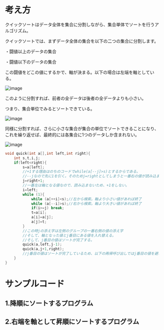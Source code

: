 

# 考え方

クイックソートはデータ全体を集合に分割しながら、集合単体でソートを行うアルゴリズム。

クイックソートでは、まずデータ全体の集合を以下の二つの集合に分割します。

・闘値以上のデータの集合

・闘値以下のデータの集合

この闘値をどこの値にするかで、軸が決まる。以下の場合は左端を軸としている。

![image](https://user-images.githubusercontent.com/82156802/177675067-9558013d-65f2-473d-95fb-465307d58f1b.png)

このように分割すれば、前者の全データは後者の全データよりも小さい。

つまり、集合単位でみるとソートできている。


![image](https://user-images.githubusercontent.com/82156802/177675203-71260a58-250e-403b-b0fb-c4d1d4e16b83.png)

同様に分割すれば、さらに小さな集合が集合の単位でソートできることになり、これを繰り返せば、最終的には各集合に1つのデータしか含まれない。

![image](https://user-images.githubusercontent.com/82156802/177675278-2b405703-2eaa-4cae-813d-bc9940ce7522.png)


```c
void quick(int a[],int left,int right){
	int s,t,i,j;
	if(left<right){
		s=a[left];
		//+1する理由はのちのコードでwhile(a[--j]>s)とするからである。
		//--jなので先に1を引く。そのためj=rightとしてしまうと一番右の値が読み込まれない。
		j=right+1;
		//一番左は軸となる値なので、読み込まないため、+1をしない。
		i=left;
		while (1){
			while (a[++i]<s);//左から検索。軸より小さい値があれば終了
			while (a[--i]>s);//右から検索。軸より大きい値があれば終了
			if(i>=j) break;
			t=a[i];
			a[i]=a[j];
			a[j]=t;
		}
		//この時jの添え字は左側のグループの一番右側の値の添え字
		//そして、軸となった値とj番目にある値を入れ替える。
		//そして、j番目の値はソートが完了する。
		quick(a,left,j-1);
		quick(a,j+1,right);
		//j番目の値はソートが完了しているため、以下の再帰呼び出しではj番目の値を避ける。
	}
}
```
# サンプルコード

## 1.降順にソートするプログラム

## 2.右端を軸として昇順にソートするプログラム

